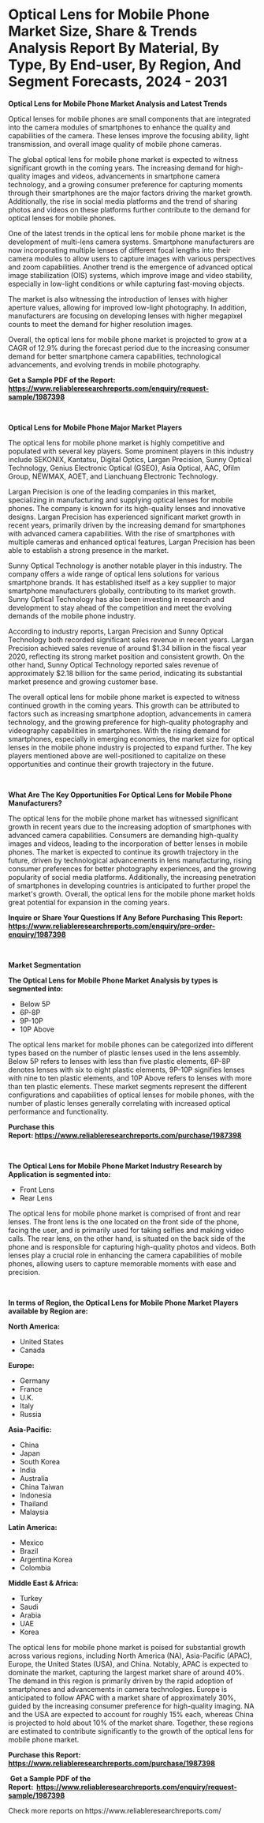 <p><h1>Optical Lens for Mobile Phone Market Size, Share & Trends Analysis Report By Material, By Type, By End-user, By Region, And Segment Forecasts, 2024 - 2031</h1></p><p><strong>Optical Lens for Mobile Phone Market Analysis and Latest Trends</strong></p>
<p><p>Optical lenses for mobile phones are small components that are integrated into the camera modules of smartphones to enhance the quality and capabilities of the camera. These lenses improve the focusing ability, light transmission, and overall image quality of mobile phone cameras.</p><p>The global optical lens for mobile phone market is expected to witness significant growth in the coming years. The increasing demand for high-quality images and videos, advancements in smartphone camera technology, and a growing consumer preference for capturing moments through their smartphones are the major factors driving the market growth. Additionally, the rise in social media platforms and the trend of sharing photos and videos on these platforms further contribute to the demand for optical lenses for mobile phones.</p><p>One of the latest trends in the optical lens for mobile phone market is the development of multi-lens camera systems. Smartphone manufacturers are now incorporating multiple lenses of different focal lengths into their camera modules to allow users to capture images with various perspectives and zoom capabilities. Another trend is the emergence of advanced optical image stabilization (OIS) systems, which improve image and video stability, especially in low-light conditions or while capturing fast-moving objects.</p><p>The market is also witnessing the introduction of lenses with higher aperture values, allowing for improved low-light photography. In addition, manufacturers are focusing on developing lenses with higher megapixel counts to meet the demand for higher resolution images.</p><p>Overall, the optical lens for mobile phone market is projected to grow at a CAGR of 12.9% during the forecast period due to the increasing consumer demand for better smartphone camera capabilities, technological advancements, and evolving trends in mobile photography.</p></p>
<p><strong>Get a Sample PDF of the Report:&nbsp; <a href="https://www.reliableresearchreports.com/enquiry/request-sample/1987398">https://www.reliableresearchreports.com/enquiry/request-sample/1987398</a></strong></p>
<p>&nbsp;</p>
<p><strong>Optical Lens for Mobile Phone Major Market Players</strong></p>
<p><p>The optical lens for mobile phone market is highly competitive and populated with several key players. Some prominent players in this industry include SEKONIX, Kantatsu, Digital Optics, Largan Precision, Sunny Optical Technology, Genius Electronic Optical (GSEO), Asia Optical, AAC, Ofilm Group, NEWMAX, AOET, and Lianchuang Electronic Technology. </p><p>Largan Precision is one of the leading companies in this market, specializing in manufacturing and supplying optical lenses for mobile phones. The company is known for its high-quality lenses and innovative designs. Largan Precision has experienced significant market growth in recent years, primarily driven by the increasing demand for smartphones with advanced camera capabilities. With the rise of smartphones with multiple cameras and enhanced optical features, Largan Precision has been able to establish a strong presence in the market.</p><p>Sunny Optical Technology is another notable player in this industry. The company offers a wide range of optical lens solutions for various smartphone brands. It has established itself as a key supplier to major smartphone manufacturers globally, contributing to its market growth. Sunny Optical Technology has also been investing in research and development to stay ahead of the competition and meet the evolving demands of the mobile phone industry.</p><p>According to industry reports, Largan Precision and Sunny Optical Technology both recorded significant sales revenue in recent years. Largan Precision achieved sales revenue of around $1.34 billion in the fiscal year 2020, reflecting its strong market position and consistent growth. On the other hand, Sunny Optical Technology reported sales revenue of approximately $2.18 billion for the same period, indicating its substantial market presence and growing customer base.</p><p>The overall optical lens for mobile phone market is expected to witness continued growth in the coming years. This growth can be attributed to factors such as increasing smartphone adoption, advancements in camera technology, and the growing preference for high-quality photography and videography capabilities in smartphones. With the rising demand for smartphones, especially in emerging economies, the market size for optical lenses in the mobile phone industry is projected to expand further. The key players mentioned above are well-positioned to capitalize on these opportunities and continue their growth trajectory in the future.</p></p>
<p>&nbsp;</p>
<p><strong>What Are The Key Opportunities For Optical Lens for Mobile Phone Manufacturers?</strong></p>
<p><p>The optical lens for the mobile phone market has witnessed significant growth in recent years due to the increasing adoption of smartphones with advanced camera capabilities. Consumers are demanding high-quality images and videos, leading to the incorporation of better lenses in mobile phones. The market is expected to continue its growth trajectory in the future, driven by technological advancements in lens manufacturing, rising consumer preferences for better photography experiences, and the growing popularity of social media platforms. Additionally, the increasing penetration of smartphones in developing countries is anticipated to further propel the market's growth. Overall, the optical lens for the mobile phone market holds great potential for expansion in the coming years.</p></p>
<p><strong>Inquire or Share Your Questions If Any Before Purchasing This Report: <a href="https://www.reliableresearchreports.com/enquiry/pre-order-enquiry/1987398">https://www.reliableresearchreports.com/enquiry/pre-order-enquiry/1987398</a></strong></p>
<p>&nbsp;</p>
<p><strong>Market Segmentation</strong></p>
<p><strong>The Optical Lens for Mobile Phone Market Analysis by types is segmented into:</strong></p>
<p><ul><li>Below 5P</li><li>6P-8P</li><li>9P-10P</li><li>10P Above</li></ul></p>
<p><p>The optical lens market for mobile phones can be categorized into different types based on the number of plastic lenses used in the lens assembly. Below 5P refers to lenses with less than five plastic elements, 6P-8P denotes lenses with six to eight plastic elements, 9P-10P signifies lenses with nine to ten plastic elements, and 10P Above refers to lenses with more than ten plastic elements. These market segments represent the different configurations and capabilities of optical lenses for mobile phones, with the number of plastic lenses generally correlating with increased optical performance and functionality.</p></p>
<p><strong>Purchase this Report:&nbsp;<a href="https://www.reliableresearchreports.com/purchase/1987398">https://www.reliableresearchreports.com/purchase/1987398</a></strong></p>
<p>&nbsp;</p>
<p><strong>The Optical Lens for Mobile Phone Market Industry Research by Application is segmented into:</strong></p>
<p><ul><li>Front Lens</li><li>Rear Lens</li></ul></p>
<p><p>The optical lens for mobile phone market is comprised of front and rear lenses. The front lens is the one located on the front side of the phone, facing the user, and is primarily used for taking selfies and making video calls. The rear lens, on the other hand, is situated on the back side of the phone and is responsible for capturing high-quality photos and videos. Both lenses play a crucial role in enhancing the camera capabilities of mobile phones, allowing users to capture memorable moments with ease and precision.</p></p>
<p>&nbsp;</p>
<p><strong>In terms of Region, the Optical Lens for Mobile Phone Market Players available by Region are:</strong></p>
<p>
    <p> <strong> North America: </strong>
        <ul>
            <li>United States</li>
            <li>Canada</li>
        </ul>
        </p> 
    <p> <strong> Europe: </strong>
        <ul>
            <li>Germany</li>
            <li>France</li>
            <li>U.K.</li>
            <li>Italy</li>
            <li>Russia</li>
        </ul>
        </p> 
    <p> <strong> Asia-Pacific: </strong>
        <ul>
            <li>China</li>
            <li>Japan</li>
            <li>South Korea</li>
            <li>India</li>
            <li>Australia</li>
            <li>China Taiwan</li>
            <li>Indonesia</li>
            <li>Thailand</li>
            <li>Malaysia</li>
        </ul>
        </p> 
    <p> <strong> Latin America: </strong>
        <ul>
            <li>Mexico</li>
            <li>Brazil</li>
            <li>Argentina Korea</li>
            <li>Colombia</li>
        </ul>
        </p> 
    <p> <strong> Middle East & Africa: </strong>
        <ul>
            <li>Turkey</li>
            <li>Saudi</li>
            <li>Arabia</li>
            <li>UAE</li>
            <li>Korea</li>
        </ul>
    </p>
    </p>
<p><p>The optical lens for mobile phone market is poised for substantial growth across various regions, including North America (NA), Asia-Pacific (APAC), Europe, the United States (USA), and China. Notably, APAC is expected to dominate the market, capturing the largest market share of around 40%. The demand in this region is primarily driven by the rapid adoption of smartphones and advancements in camera technologies. Europe is anticipated to follow APAC with a market share of approximately 30%, guided by the increasing consumer preference for high-quality imaging. NA and the USA are expected to account for roughly 15% each, whereas China is projected to hold about 10% of the market share. Together, these regions are estimated to contribute significantly to the growth of the optical lens for mobile phone market.</p></p>
<p><strong>Purchase this Report: <a href="https://www.reliableresearchreports.com/purchase/1987398">https://www.reliableresearchreports.com/purchase/1987398</a></strong></p>
<p>&nbsp;<strong>Get a Sample PDF of the Report:&nbsp;&nbsp;<a href="https://www.reliableresearchreports.com/enquiry/request-sample/1987398">https://www.reliableresearchreports.com/enquiry/request-sample/1987398</a></strong></p>
<p><strong></strong></p>
<p>Check more reports on https://www.reliableresearchreports.com/</p>
